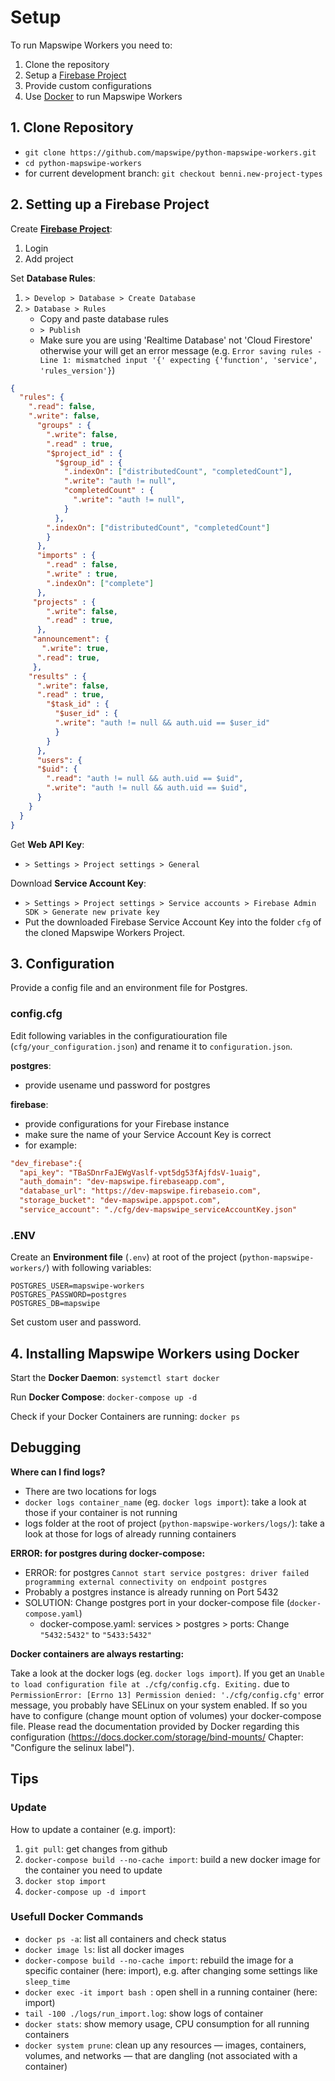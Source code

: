 # Setup

To run Mapswipe Workers you need to:
1. Clone the repository
2. Setup a [Firebase Project](https://firebase.google.com/)
3. Provide custom configurations
4. Use [Docker](https://www.docker.com/) to run Mapswipe Workers


## 1. Clone Repository

- `git clone https://github.com/mapswipe/python-mapswipe-workers.git`
- `cd python-mapswipe-workers`
- for current development branch: `git checkout benni.new-project-types`


## 2. Setting up a Firebase Project

Create [**Firebase Project**](https://firebase.google.com/):
1. Login
2. Add project

Set **Database Rules**:
1. `> Develop > Database > Create Database`
2. `> Database > Rules`
    - Copy and paste database rules
    - `> Publish`
    - Make sure you are using 'Realtime Database' not 'Cloud Firestore' otherwise your will get an error message (e.g. `Error saving rules - Line 1: mismatched input '{' expecting {'function', 'service', 'rules_version'}`)

```json
{
  "rules": {
    ".read": false,
    ".write": false,
      "groups" : {
        ".write": false,
        ".read" : true,
        "$project_id" : {
          "$group_id" : {
            ".indexOn": ["distributedCount", "completedCount"],
            ".write": "auth != null",
            "completedCount" : {
              ".write": "auth != null",
            }
          },
        ".indexOn": ["distributedCount", "completedCount"]
        }
      },
      "imports" : {
        ".read" : false,
        ".write" : true,
        ".indexOn": ["complete"]
      },
     "projects" : {
        ".write": false,
        ".read" : true,
      },
     "announcement": {
       ".write": true,
      ".read": true,
     },
    "results" : {
      ".write": false,
      ".read" : true,
        "$task_id" : {
          "$user_id" : {
          ".write": "auth != null && auth.uid == $user_id"
          }
        }
      },
      "users": {
      "$uid": {
        ".read": "auth != null && auth.uid == $uid",
        ".write": "auth != null && auth.uid == $uid",
      }
    }     
  }
}
```

Get **Web API Key**:
- `> Settings > Project settings > General`

Download **Service Account Key**:
- `> Settings > Project settings > Service accounts > Firebase Admin SDK > Generate new private key`
- Put the downloaded Firebase Service Account Key into the folder `cfg` of the cloned Mapswipe Workers Project.


## 3. Configuration

Provide a config file and an environment file for Postgres.


### config.cfg

Edit following variables in the configuratiouration  file (`cfg/your_configuration.json`) and rename it to `configuration.json`.

**postgres**:
- provide usename und password for postgres

**firebase**:
- provide configurations for your Firebase instance
- make sure the name of your Service Account Key is correct
- for example:
```cfg
"dev_firebase":{
  "api_key": "TBaSDnrFaJEWgVaslf-vpt5dg53fAjfdsV-1uaig",
  "auth_domain": "dev-mapswipe.firebaseapp.com",
  "database_url": "https://dev-mapswipe.firebaseio.com",
  "storage_bucket": "dev-mapswipe.appspot.com",
  "service_account": "./cfg/dev-mapswipe_serviceAccountKey.json"
```


### .ENV

Create an **Environment file** (`.env`) at root of the project (`python-mapswipe-workers/`) with following variables:
```env
POSTGRES_USER=mapswipe-workers
POSTGRES_PASSWORD=postgres
POSTGRES_DB=mapswipe
```
Set custom user and password.


## 4. Installing Mapswipe Workers using Docker

Start the **Docker Daemon**: `systemctl start docker`

Run **Docker Compose**: `docker-compose up -d`

Check if your Docker Containers are running: `docker ps`


## Debugging

**Where can I find logs?**
- There are two locations for logs
- `docker logs container_name` (eg. `docker logs import`): take a look at those if your container is not running
- logs folder at the root of project (`python-mapswipe-workers/logs/`): take a look at those for logs of already running containers

**ERROR: for postgres during docker-compose:**
- ERROR: for postgres  `Cannot start service postgres: driver failed programming external connectivity on endpoint postgres`
- Probably a postgres instance is already running on Port 5432
- SOLUTION: Change postgres port in your docker-compose file  (`docker-compose.yaml`)
    - docker-compose.yaml: services > postgres > ports: Change `"5432:5432"` to `"5433:5432"`

**Docker containers are always restarting:**

Take a look at the docker logs (eg. `docker logs import`). If you get an `Unable to load configuration file at ./cfg/config.cfg. Exiting.` due to `PermissionError: [Errno 13] Permission denied: './cfg/config.cfg'` error message, you probably have SELinux on your system enabled. If so you have to configure (change mount option of volumes) your docker-compose file. Please read the documentation provided by Docker regarding this configuration (https://docs.docker.com/storage/bind-mounts/ Chapter: "Configure the selinux label").


## Tips

### Update

How to update a container (e.g. import):

1. `git pull`: get changes from github
2. `docker-compose build --no-cache import`: build a new docker image for the container you need to update
3. `docker stop import`
4. `docker-compose up -d import`


### Usefull Docker Commands

- `docker ps -a`: list all containers and check status
- `docker image ls`: list all docker images
- `docker-compose build --no-cache import`: rebuild the image for a specific container (here: import), e.g. after changing some settings like `sleep_time`
- `docker exec -it import bash `: open shell in a running container (here: import)
- `tail -100 ./logs/run_import.log`: show logs of container
- `docker stats`: show memory usage, CPU consumption for all running containers
- `docker system prune`: clean up any resources — images, containers, volumes, and networks — that are dangling (not associated with a container)

